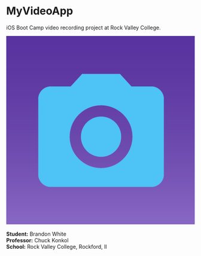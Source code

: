 MyVideoApp
==========

iOS Boot Camp video recording project at Rock Valley College.

![MyVideoApp icon](https://github.com/bwhite000/MyVideoApp/blob/master/MyVideoApp_icon.png "MyVideoApp icon")

__Student:__ Brandon White  
__Professor:__ Chuck Konkol  
__School:__ Rock Valley College, Rockford, Il
